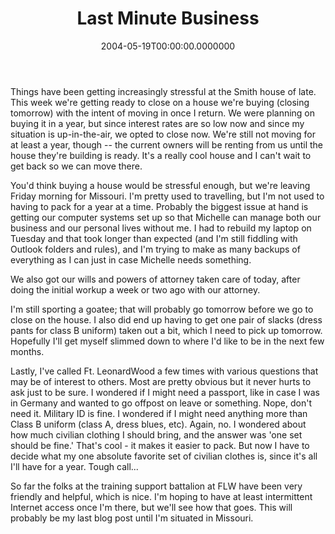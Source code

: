 ﻿---
title: Last Minute Business
date: "2004-05-19T00:00:00.0000000"
featuredImage: img/last-minute-business-featured.png
---

Things have been getting increasingly stressful at the Smith house of late. This week we're getting ready to close on a house we're buying (closing tomorrow) with the intent of moving in once I return. We were planning on buying it in a year, but since interest rates are so low now and since my situation is up-in-the-air, we opted to close now. We're still not moving for at least a year, though -- the current owners will be renting from us until the house they're building is ready. It's a really cool house and I can't wait to get back so we can move there.

You'd think buying a house would be stressful enough, but we're leaving Friday morning for Missouri. I'm pretty used to travelling, but I'm not used to having to pack for a year at a time. Probably the biggest issue at hand is getting our computer systems set up so that Michelle can manage both our business and our personal lives without me. I had to rebuild my laptop on Tuesday and that took longer than expected (and I'm still fiddling with Outlook folders and rules), and I'm trying to make as many backups of everything as I can just in case Michelle needs something.

We also got our wills and powers of attorney taken care of today, after doing the initial workup a week or two ago with our attorney.

I'm still sporting a goatee; that will probably go tomorrow before we go to close on the house. I also did end up having to get one pair of slacks (dress pants for class B uniform) taken out a bit, which I need to pick up tomorrow. Hopefully I'll get myself slimmed down to where I'd like to be in the next few months.

Lastly, I've called Ft. LeonardWood a few times with various questions that may be of interest to others. Most are pretty obvious but it never hurts to ask just to be sure. I wondered if I might need a passport, like in case I was in Germany and wanted to go offpost on leave or something. Nope, don't need it. Military ID is fine. I wondered if I might need anything more than Class B uniform (class A, dress blues, etc). Again, no. I wondered about how much civilian clothing I should bring, and the answer was 'one set should be fine.' That's cool - it makes it easier to pack. But now I have to decide what my one absolute favorite set of civilian clothes is, since it's all I'll have for a year. Tough call...

So far the folks at the training support battalion at FLW have been very friendly and helpful, which is nice. I'm hoping to have at least intermittent Internet access once I'm there, but we'll see how that goes. This will probably be my last blog post until I'm situated in Missouri.

